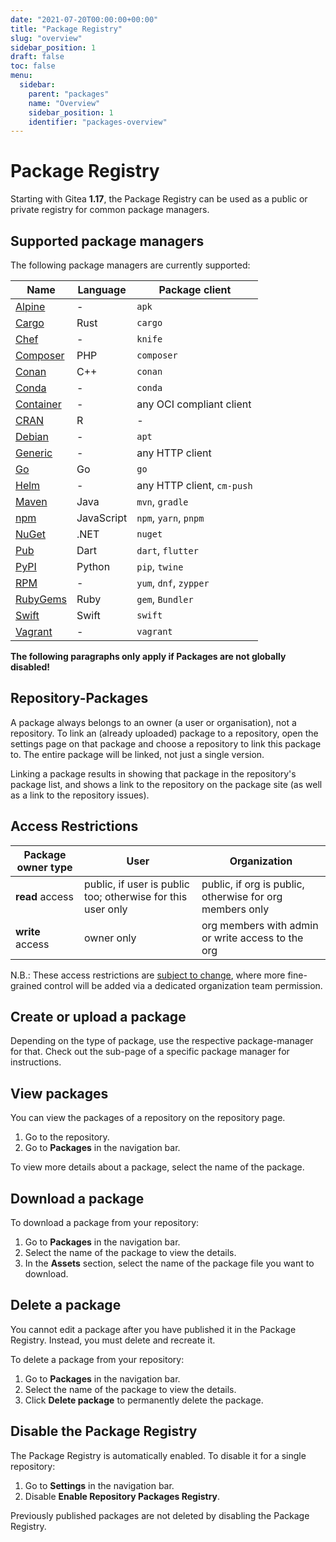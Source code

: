 ```yaml
---
date: "2021-07-20T00:00:00+00:00"
title: "Package Registry"
slug: "overview"
sidebar_position: 1
draft: false
toc: false
menu:
  sidebar:
    parent: "packages"
    name: "Overview"
    sidebar_position: 1
    identifier: "packages-overview"
---
```


# Package Registry

Starting with Gitea **1.17**, the Package Registry can be used as a public or private registry for common package managers.

## Supported package managers

The following package managers are currently supported:

| Name | Language | Package client |
| ---- | -------- | -------------- |
| [Alpine](usage/packages/alpine.md) | - | `apk` |
| [Cargo](usage/packages/cargo.md) | Rust | `cargo` |
| [Chef](usage/packages/chef.md) | - | `knife` |
| [Composer](usage/packages/composer.md) | PHP | `composer` |
| [Conan](usage/packages/conan.md) | C++ | `conan` |
| [Conda](usage/packages/conda.md) | - | `conda` |
| [Container](usage/packages/container.md) | - | any OCI compliant client |
| [CRAN](usage/packages/cran.md) | R | - |
| [Debian](usage/packages/debian.md) | - | `apt` |
| [Generic](usage/packages/generic.md) | - | any HTTP client |
| [Go](usage/packages/go.md) | Go | `go` |
| [Helm](usage/packages/helm.md) | - | any HTTP client, `cm-push` |
| [Maven](usage/packages/maven.md) | Java | `mvn`, `gradle` |
| [npm](usage/packages/npm.md) | JavaScript | `npm`, `yarn`, `pnpm` |
| [NuGet](usage/packages/nuget.md) | .NET | `nuget` |
| [Pub](usage/packages/pub.md) | Dart | `dart`, `flutter` |
| [PyPI](usage/packages/pypi.md) | Python | `pip`, `twine` |
| [RPM](usage/packages/rpm.md) | - | `yum`, `dnf`, `zypper` |
| [RubyGems](usage/packages/rubygems.md) | Ruby | `gem`, `Bundler` |
| [Swift](usage/packages/rubygems.md) | Swift | `swift` |
| [Vagrant](usage/packages/vagrant.md) | - | `vagrant` |

**The following paragraphs only apply if Packages are not globally disabled!**

## Repository-Packages

A package always belongs to an owner (a user or organisation), not a repository.
To link an (already uploaded) package to a repository, open the settings page
on that package and choose a repository to link this package to.
The entire package will be linked, not just a single version.

Linking a package results in showing that package in the repository's package list,
and shows a link to the repository on the package site (as well as a link to the repository issues).

## Access Restrictions

| Package owner type | User | Organization |
|--------------------|------|--------------|
| **read** access    | public, if user is public too; otherwise for this user only | public, if org is public, otherwise for org members only |
| **write** access   | owner only | org members with admin or write access to the org |

N.B.: These access restrictions are [subject to change](https://github.com/go-gitea/gitea/issues/19270), where more fine-grained control will be added via a dedicated organization team permission.

## Create or upload a package

Depending on the type of package, use the respective package-manager for that. Check out the sub-page of a specific package manager for instructions.

## View packages

You can view the packages of a repository on the repository page.

1. Go to the repository.
1. Go to **Packages** in the navigation bar.

To view more details about a package, select the name of the package.

## Download a package

To download a package from your repository:

1. Go to **Packages** in the navigation bar.
1. Select the name of the package to view the details.
1. In the **Assets** section, select the name of the package file you want to download.

## Delete a package

You cannot edit a package after you have published it in the Package Registry. Instead, you
must delete and recreate it.

To delete a package from your repository:

1. Go to **Packages** in the navigation bar.
1. Select the name of the package to view the details.
1. Click **Delete package** to permanently delete the package.

## Disable the Package Registry

The Package Registry is automatically enabled. To disable it for a single repository:

1. Go to **Settings** in the navigation bar.
1. Disable **Enable Repository Packages Registry**.

Previously published packages are not deleted by disabling the Package Registry.
